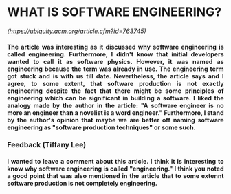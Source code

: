 # WHAT IS SOFTWARE ENGINEERING?
*(https://ubiquity.acm.org/article.cfm?id=763745)*

<div style="text-align: justify"><h4>The article was interesting as it discussed why software engineering is called engineering. Furthermore, I didn't know that initial developers wanted to call it as software physics. However, it was named as engineering because the term was already in use. The engineering term got stuck and is with us till date. Nevertheless, the article says and I agree, to some extent, that software production is not exactly engineering despite the fact that there might be some principles of engineering which can be significant in building a software. I liked the analogy made by the author in the article: "A software engineer is no more an engineer than a novelist is a word engineer." Furthermore, I stand by the author's opinion that maybe we are better off naming software engineering as "software production techniques" or some such.</h4></div>


### Feedback (Tiffany Lee)

<div style="text-align: justify"><h4> I wanted to leave a comment about this article. I think it is interesting to know why software engineering is called "engineering." I think you noted a good point that was also mentioned in the article that to some extennt software production is not completely engineering. </h4></div>